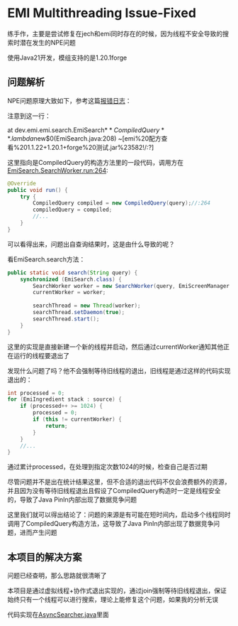 # EMI Multithreading Issue-Fixed
练手作，主要是尝试修复在jech和emi同时存在的时候，因为线程不安全导致的搜索时潜在发生的NPE问题

使用Java21开发，模组支持的是1.20.1forge

## 问题解析

NPE问题原理大致如下，参考这篇[报错日志](https://github.com/Towdium/JustEnoughCharacters/issues/146#issuecomment-2907756948)：

注意到这一行：

at dev.emi.emi.search.EmiSearch$**CompiledQuery**.lambda$new$0(EmiSearch.java:208) ~[emi%20配方查看%201.1.22+1.20.1+forge%20测试.jar%23582!/:?]

这里指向是CompiledQuery的构造方法里的一段代码，调用方在[EmiSearch.SearchWorker.run:264](https://github.com/emilyploszaj/emi/blob/0be856e06f84ccab659e3d1369ad03c899491281/xplat/src/main/java/dev/emi/emi/search/EmiSearch.java#L264):
```java
@Override
public void run() {
    try {
        CompiledQuery compiled = new CompiledQuery(query);//:264
        compiledQuery = compiled;
        //...
    }
}
```

可以看得出来，问题出自查询结果时，这是由什么导致的呢？

看EmiSearch.search方法：
```java
public static void search(String query) {
	synchronized (EmiSearch.class) {
		SearchWorker worker = new SearchWorker(query, EmiScreenManager.getSearchSource());
		currentWorker = worker;
		
		searchThread = new Thread(worker);
		searchThread.setDaemon(true);
		searchThread.start();
	}
}
```

这里的实现是直接新建一个新的线程并启动，然后通过currentWorker通知其他正在运行的线程要退出了

发现什么问题了吗？他不会强制等待旧线程的退出，旧线程是通过这样的代码实现退出的：
```java
int processed = 0;
for (EmiIngredient stack : source) {
	if (processed++ >= 1024) {
        processed = 0;
        if (this != currentWorker) {
            return;
        }
    }
    //...
}
```
通过累计processed，在处理到指定次数1024的时候，检查自己是否过期

尽管问题并不是出在统计结果这里，但不合适的退出代码不仅会浪费额外的资源，并且因为没有等待旧线程退出且假设了CompiledQuery构造时一定是线程安全的，导致了Java PinIn内部出现了数据竞争问题

这里我们就可以得出结论了：问题的来源是有可能在短时间内，启动多个线程同时调用了CompiledQuery构造方法，这导致了Java PinIn内部出现了数据竞争问题，进而产生问题

## 本项目的解决方案
问题已经查明，那么思路就很清晰了

本项目是通过虚拟线程+协作式退出实现的，通过join强制等待旧线程退出，保证始终只有一个线程可以进行搜索，理论上能修复这个问题，如果我的分析无误

代码实现在[AsyncSearcher.java](/src/main/java/sajoyukimi/emi_multithreading_issue_fixed/AsyncSearcher.java)里面
